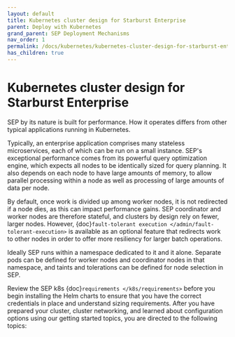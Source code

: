 ```yaml
---
layout: default
title: Kubernetes cluster design for Starburst Enterprise
parent: Deploy with Kubernetes
grand_parent: SEP Deployment Mechanisms
nav_order: 1
permalink: /docs/kubernetes/kubernetes-cluster-design-for-starburst-enterprise
has_children: true
---
```


# Kubernetes cluster design for Starburst Enterprise

SEP by its nature is built for performance. How it operates differs from other
typical applications running in Kubernetes.

Typically, an enterprise application comprises many stateless microservices,
each of which can be run on a small instance. SEP's exceptional
performance comes from its powerful query optimization engine, which expects all
nodes to be identically sized for query planning. It also depends on each node
to have large amounts of memory, to allow parallel processing within a node as
well as processing of large amounts of data per node.

By default, once work is divided up among worker nodes, it is not redirected if
a node dies, as this can impact performance gains. SEP coordinator and worker
nodes are therefore stateful, and clusters by design rely on fewer, larger
nodes. However, {doc}`fault-tolerant execution
</admin/fault-tolerant-execution>` is available as an optional feature that
redirects work to other nodes in order to offer more resiliency for larger batch
operations.

Ideally SEP runs within a namespace dedicated to it and it alone.
Separate pods can be defined for worker nodes and coordinator nodes in that
namespace, and taints and tolerations can be defined for node selection in
SEP.

Review the SEP k8s {doc}`requirements </k8s/requirements>` before you begin
installing the Helm charts to ensure that you have the correct credentials in
place and understand sizing requirements. After you have prepared your cluster,
cluster networking, and learned about configuration options using our getting
started topics, you are directed to the following topics: